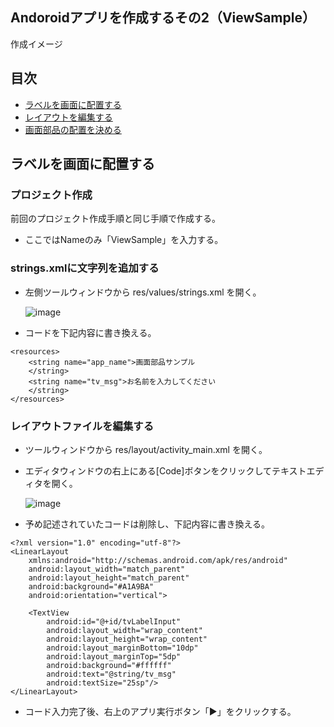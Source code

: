 ## Andoroidアプリを作成するその2（ViewSample）

作成イメージ

## 目次
- [ラベルを画面に配置する](#anchor1)
- [レイアウトを編集する](#anchor2)
- [画面部品の配置を決める](#anchor3)


<a id="anchor1"></a>
## ラベルを画面に配置する
### プロジェクト作成
前回のプロジェクト作成手順と同じ手順で作成する。

- ここではNameのみ「ViewSample」を入力する。

### strings.xmlに文字列を追加する
- 左側ツールウィンドウから res/values/strings.xml を開く。

  ![image](https://user-images.githubusercontent.com/87625373/211702125-4caf0bf4-24f8-4f23-9430-a79d53f21642.png)

- コードを下記内容に書き換える。

```
<resources>
    <string name="app_name">画面部品サンプル
    </string>
    <string name="tv_msg">お名前を入力してください
    </string>
</resources>
```

### レイアウトファイルを編集する
- ツールウィンドウから res/layout/activity_main.xml を開く。
- エディタウィンドウの右上にある[Code]ボタンをクリックしてテキストエディタを開く。

  ![image](https://user-images.githubusercontent.com/87625373/211704876-7098b140-9ca1-44ee-96a2-eddc3a07d772.png)

- 予め記述されていたコードは削除し、下記内容に書き換える。

```
<?xml version="1.0" encoding="utf-8"?>
<LinearLayout
    xmlns:android="http://schemas.android.com/apk/res/android"
    android:layout_width="match_parent"
    android:layout_height="match_parent"
    android:background="#A1A9BA"
    android:orientation="vertical">

    <TextView
        android:id="@+id/tvLabelInput"
        android:layout_width="wrap_content"
        android:layout_height="wrap_content"
        android:layout_marginBottom="10dp"
        android:layout_marginTop="5dp"
        android:background="#ffffff"
        android:text="@string/tv_msg"
        android:textSize="25sp"/>
</LinearLayout>
```

- コード入力完了後、右上のアプリ実行ボタン「▶」をクリックする。
